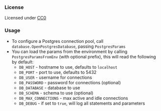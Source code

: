 ### License
Licensed under [CC0](https://creativecommons.org/share-your-work/public-domain/cc0)

### Usage
- To configure a Postgres connection pool, call `database.OpenPostgresDatabase`, passing `PostgresParams`
- You can load the params from the environment by calling `PostgresParamsFromEnv` (with optional prefix), this will read the following by default:
  - `DB_HOST` - hostname to use, defaults to `localhost`
  - `DB_PORT` - port to use, defaults to 5432
  - `DB_USER` - username for connections
  - `DB_PASSWORD` - password for connections (optional)
  - `DB_DATABASE` - database to use
  - `DB_SCHEMA` - schema to use (optional)
  - `DB_MAX_CONNECTIONS` - max active and idle connections
  - `DB_DEBUG` - if set to `true`, will log all statements and parameters
